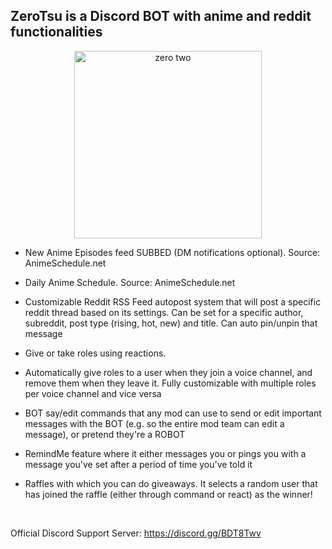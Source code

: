 ## ZeroTsu is a Discord BOT with anime and reddit functionalities
<p align="center">
	<img src="https://images-wixmp-ed30a86b8c4ca887773594c2.wixmp.com/f/6e4868e2-f52b-4c7d-a984-d5027576b221/dch684c-818cbf96-b76b-4e75-8445-75d1497195b7.png?token=eyJ0eXAiOiJKV1QiLCJhbGciOiJIUzI1NiJ9.eyJzdWIiOiJ1cm46YXBwOjdlMGQxODg5ODIyNjQzNzNhNWYwZDQxNWVhMGQyNmUwIiwiaXNzIjoidXJuOmFwcDo3ZTBkMTg4OTgyMjY0MzczYTVmMGQ0MTVlYTBkMjZlMCIsIm9iaiI6W1t7InBhdGgiOiJcL2ZcLzZlNDg2OGUyLWY1MmItNGM3ZC1hOTg0LWQ1MDI3NTc2YjIyMVwvZGNoNjg0Yy04MThjYmY5Ni1iNzZiLTRlNzUtODQ0NS03NWQxNDk3MTk1YjcucG5nIn1dXSwiYXVkIjpbInVybjpzZXJ2aWNlOmZpbGUuZG93bmxvYWQiXX0.w_Pmn6zmDv4NcB9h-lPko3-7qnvGmLqVD7862q59XR8" alt="zero two" width="300" height="300">
</p

<br/>

* New Anime Episodes feed SUBBED (DM notifications optional). Source: AnimeSchedule.net

* Daily Anime Schedule. Source: AnimeSchedule.net

* Customizable Reddit RSS Feed autopost system that will post a specific reddit thread based on its settings. Can be set for a specific author, subreddit, post type (rising, hot, new) and title. Can auto pin/unpin that message

* Give or take roles using reactions.

* Automatically give roles to a user when they join a voice channel, and remove them when they leave it. Fully customizable with multiple roles per voice channel and vice versa

* BOT say/edit commands that any mod can use to send or edit important messages with the BOT (e.g. so the entire mod team can edit a message), or pretend they're a ROBOT

* RemindMe feature where it either messages you or pings you with a message you've set after a period of time you've told it

* Raffles with which you can do giveaways. It selects a random user that has joined the raffle (either through command or react) as the winner!

<br/>

Official Discord Support Server: https://discord.gg/BDT8Twv
